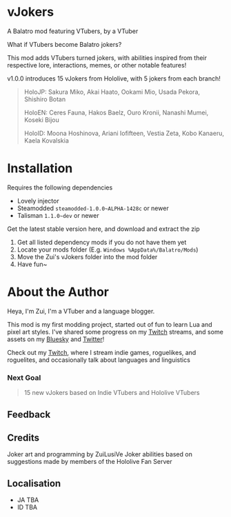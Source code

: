 # vJokers
A Balatro mod featuring VTubers, by a VTuber

What if VTubers become Balatro jokers?

This mod adds VTubers turned jokers, with abilities inspired from their respective lore, interactions, memes, or other notable features!

v1.0.0 introduces 15 vJokers from Hololive, with 5 jokers from each branch!
> HoloJP: Sakura Miko, Akai Haato, Ookami Mio, Usada Pekora, Shishiro Botan
> 
> HoloEN: Ceres Fauna, Hakos Baelz, Ouro Kronii, Nanashi Mumei, Koseki Bijou
> 
> HoloID: Moona Hoshinova, Ariani Iofifteen, Vestia Zeta, Kobo Kanaeru, Kaela Kovalskia

# Installation

Requires the following dependencies
- Lovely injector
- Steamodded `steamodded-1.0.0~ALPHA-1428c` or newer
- Talisman `1.1.0~dev` or newer

Get the latest stable version here, and download and extract the zip

1. Get all listed dependency mods if you do not have them yet
2. Locate your mods folder (E.g. `Windows %AppData%/Balatro/Mods`)
3. Move the Zui's vJokers folder into the mod folder
4. Have fun~

# About the Author

Heya, I'm Zui, I'm a VTuber and a language blogger.

This mod is my first modding project, started out of fun to learn Lua and pixel art styles. I've shared some progress on my [Twitch](https://www.twitch.tv/zuilusive) streams, and some assets on my [Bluesky](https://bsky.app/profile/zui-lusive.bsky.social) and [Twitter](https://x.com/ZuiLusiVe)!

Check out my [Twitch](https://www.twitch.tv/zuilusive), where I stream indie games, roguelikes, and roguelites, and occasionally talk about languages and linguistics

### Next Goal

> 15 new vJokers based on Indie VTubers and Hololive VTubers

## Feedback

## Credits

Joker art and programming by ZuiLusiVe
Joker abilities based on suggestions made by members of the Hololive Fan Server

## Localisation

- JA TBA
- ID TBA
